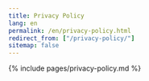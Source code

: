 ```yaml
---
title: Privacy Policy
lang: en
permalink: /en/privacy-policy.html
redirect_from: ["/privacy-policy/"]
sitemap: false
---
```


{% include pages/privacy-policy.md %}
 
